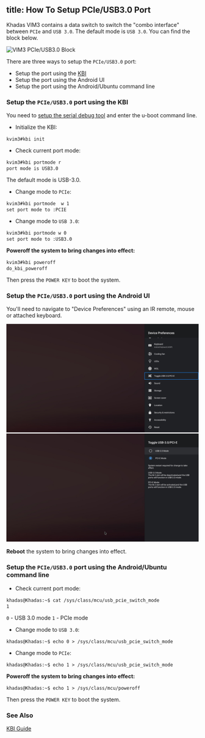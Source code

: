title: How To Setup PCIe/USB3.0 Port
---

Khadas VIM3 contains a data switch to switch the "combo interface" between `PCIe` and `USB 3.0`. The default mode is `USB 3.0`.
You can find the block below.

![VIM3 PCIe/USB3.0 Block](/images/vim3/vim3_pcie_usb3_block.png)

There are three ways to setup the `PCIe/USB3.0` port:
* Setup the port using the [KBI](/vim3/KbiGuidance.html)
* Setup the port using the Android UI
* Setup the port using the Android/Ubuntu command line

### Setup the `PCIe/USB3.0` port using the KBI
You need to [setup the serial debug tool](/vim3/SetupSerialTool.html) and enter the u-boot command line.

* Initialize the KBI:

```
kvim3#kbi init
```

* Check current port mode:

```
kvim3#kbi portmode r
port mode is USB3.0
```
The default mode is USB-3.0.

* Change mode to `PCIe`:

```
kvim3#kbi portmode  w 1
set port mode to :PCIE
```

* Change mode to `USB 3.0`:

```
kvim3#kbi portmode w 0
set port mode to :USB3.0
```

**Poweroff the system to bring changes into effect:**

```
kvim3#kbi poweroff 
do_kbi_poweroff
```
Then press the `POWER KEY` to boot the system.

### Setup the `PCIe/USB3.0` port using the Android UI
You'll need to navigate to "Device Preferences" using an IR remote, mouse or attached keyboard.

![Android Device Preferences](https://github.com/tsangyoujun/khadas_docs/blob/master/settings_toggle.jpg?raw=true)
![Mode Switch UI](https://github.com/tsangyoujun/khadas_docs/blob/master/mode_switch.jpg?raw=true)

**Reboot** the system to bring changes into effect.

### Setup the `PCIe/USB3.0` port using the Android/Ubuntu command line

* Check current port mode:

```
khadas@Khadas:~$ cat /sys/class/mcu/usb_pcie_switch_mode
1
```

`0` - USB 3.0 mode
`1` - PCIe mode

* Change mode to `USB 3.0`:

```
khadas@Khadas:~$ echo 0 > /sys/class/mcu/usb_pcie_switch_mode
```

* Change mode to `PCIe`:

```
khadas@Khadas:~$ echo 1 > /sys/class/mcu/usb_pcie_switch_mode
```

**Poweroff the system to bring changes into effect:**

```
khadas@Khadas:~$ echo 1 > /sys/class/mcu/poweroff 
```

Then press the `POWER KEY` to boot the system.

### See Also
[KBI Guide](/vim3/KbiGuidance.html)
